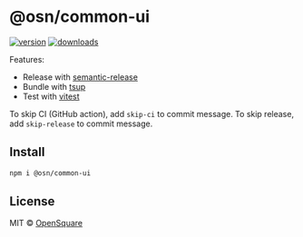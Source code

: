 # @osn/common-ui

[![version](https://img.shields.io/npm/v/@osn/common-ui?label=&color=29BC9B)](https://npm.im/my-ts-lib) [![downloads](https://img.shields.io/npm/dm/@osn/common-ui?label=&color=29BC9B)](https://npm.im/@osn/common-ui)

Features:

- Release with [semantic-release](https://npm.im/semantic-release)
- Bundle with [tsup](https://github.com/egoist/tsup)
- Test with [vitest](https://vitest.dev)

To skip CI (GitHub action), add `skip-ci` to commit message. To skip release, add `skip-release` to commit message.

## Install

```bash
npm i @osn/common-ui
```

## License

MIT &copy; [OpenSquare](https://github.com/opensquare-network)
